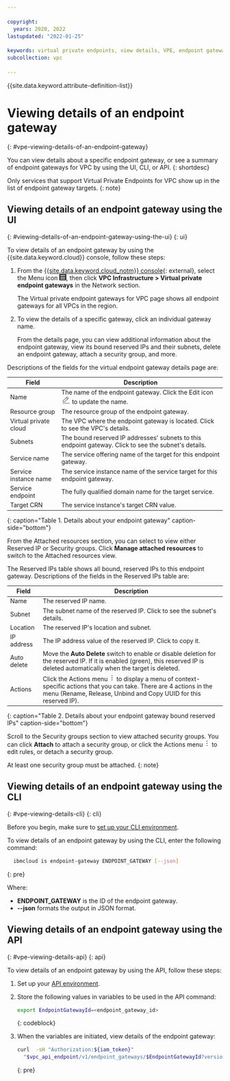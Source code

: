 ```yaml
---

copyright:
  years: 2020, 2022
lastupdated: "2022-01-25"

keywords: virtual private endpoints, view details, VPE, endpoint gateway
subcollection: vpc

---
```


{{site.data.keyword.attribute-definition-list}}

# Viewing details of an endpoint gateway
{: #vpe-viewing-details-of-an-endpoint-gateway}

You can view details about a specific endpoint gateway, or see a summary of endpoint gateways for VPC by using the UI, CLI, or API.
{: shortdesc}

Only services that support Virtual Private Endpoints for VPC show up in the list of endpoint gateway targets.
{: note}

## Viewing details of an endpoint gateway using the UI
{: #viewing-details-of-an-endpoint-gateway-using-the-ui}
{: ui}

To view details of an endpoint gateway by using the {{site.data.keyword.cloud}} console, follow these steps:

1. From the [{{site.data.keyword.cloud_notm}} console](/login){: external}, select the Menu icon ![Menu icon](/images/menu_icon.png), then click **VPC Infrastructure > Virtual private endpoint gateways** in the Network section.

   The Virtual private endpoint gateways for VPC page shows all endpoint gateways for all VPCs in the region.

1. To view the details of a specific gateway, click an individual gateway name. 

   From the details page, you can view additional information about the endpoint gateway, view its bound reserved IPs and their subnets, delete an endpoint gateway, attach a security group, and more.
   
Descriptions of the fields for the virtual endpoint gateway details page are:

| Field | Description |
|-------|-------------|
| Name | The name of the endpoint gateway. Click the Edit icon ![Edit icon](/images/edit.png) to update the name.|
| Resource group | The resource group of the endpoint gateway. |
| Virtual private cloud | The VPC where the endpoint gateway is located. Click to see the VPC's details.|
| Subnets | The bound reserved IP addresses' subnets to this endpoint gateway. Click to see the subnet's details. |
| Service name | The service offering name of the target for this endpoint gateway. |
| Service instance name | The service instance name of the service target for this endpoint gateway. |
| Service endpoint | The fully qualified domain name for the target service. |
| Target CRN | The service instance's target CRN value. |
{: caption="Table 1. Details about your endpoint gateway" caption-side="bottom"}

From the Attached resources section, you can select to view either Reserved IP or Security groups. Click **Manage attached resources** to switch to the Attached resources view.

The Reserved IPs table shows all bound, reserved IPs to this endpoint gateway. Descriptions of the fields in the Reserved IPs table are:

| Field | Description |
|-------|-------------|
| Name | The reserved IP name. |
| Subnet | The subnet name of the reserved IP. Click to see the subnet's details. |
| Location | The reserved IP's location and subnet. |
| IP address | The IP address value of the reserved IP. Click to copy it. |
| Auto delete | Move the **Auto Delete** switch to enable or disable deletion for the reserved IP. If it is enabled (green), this reserved IP is deleted automatically when the target is deleted. |
| Actions | Click the Actions menu ![Actions menu](images/overflow.png) to display a menu of context-specific actions that you can take. There are 4 actions in the menu (Rename, Release, Unbind and Copy UUID for this reserved IP). |
{: caption="Table 2. Details about your endpoint gateway bound reserved IPs" caption-side="bottom"}

Scroll to the Security groups section to view attached security groups. You can click **Attach** to attach a security group, or click the Actions menu ![Actions menu](images/overflow.png) to edit rules, or detach a security group.

   At least one security group must be attached.
   {: note}

## Viewing details of an endpoint gateway using the CLI
{: #vpe-viewing-details-cli}
{: cli}

Before you begin, make sure to [set up your CLI environment](/docs/vpc?topic=vpc-infrastructure-cli-plugin-vpc-reference).

To view details of an endpoint gateway by using the CLI, enter the following command:

```sh
  ibmcloud is endpoint-gateway ENDPOINT_GATEWAY [--json]  
```
{: pre}

Where:

* **ENDPOINT_GATEWAY** is the ID of the endpoint gateway.
* **--json** formats the output in JSON format.

## Viewing details of an endpoint gateway using the API
{: #vpe-viewing-details-api}
{: api}

To view details of an endpoint gateway by using the API, follow these steps:

1. Set up your [API environment](/docs/vpc?topic=vpc-set-up-environment#api-prerequisites-setup).
1. Store the following values in variables to be used in the API command:

    ```sh
    export EndpointGatewayId=<endpoint_gateway_id>
    ```
    {: codeblock}

1. When the variables are initiated, view details of the endpoint gateway:

   ```sh
   curl  -sH "Authorization:${iam_token}"
     "$vpc_api_endpoint/v1/endpoint_gateways/$EndpointGatewayId?version=$api_version&generation=2"
   ```
   {: pre}
